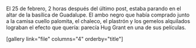 <html><body><p>El 25 de febrero, 2 horas después del último post, estaba parando en el altar de la basílica de Guadalupe. El ambo negro que había comprado junto a la camisa cuello palomita, el chaleco, el plastrón y los gemelos alquilados lograban el efecto que quería: parecía Hug Grant en una de sus películas.



[gallery link="file" columns="4" orderby="title"]</p></body></html>
